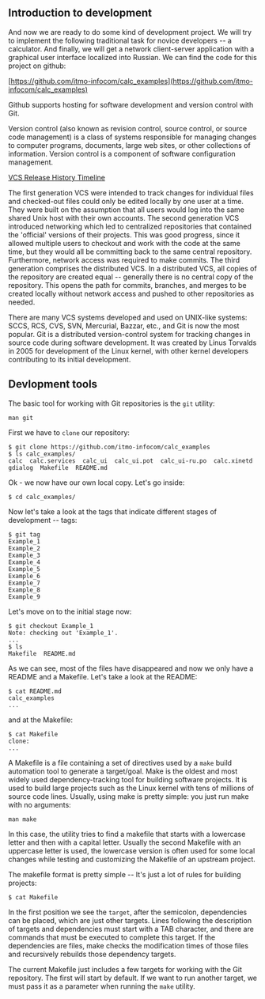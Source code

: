 ## Introduction to development

And now we are ready to do some kind of development project. We will try to implement the following traditional task for novice developers -- a calculator. And finally, we will get a network client-server application with a graphical user interface localized into Russian. We can find the code for this project on github:

[https://github.com/itmo-infocom/calc_examples](https://github.com/itmo-infocom/calc_examples)

Github supports hosting for software development and version control with Git. 

Version control (also known as revision control, source control, or source code management) is a class of systems responsible for managing changes to computer programs, documents, large web sites, or other collections of information. Version control is a component of software configuration management.

[VCS Release History Timeline](https://initialcommit.com/blog/Technical-Guide-VCS-Internals)

The first generation VCS were intended to track changes for individual files and checked-out files could only be edited locally by one user at a time. They were built on the assumption that all users would log into the same shared Unix host with their own accounts. The second generation VCS introduced networking which led to centralized repositories that contained the 'official' versions of their projects. This was good progress, since it allowed multiple users to checkout and work with the code at the same time, but they would all be committing back to the same central repository. Furthermore, network access was required to make commits. The third generation comprises the distributed VCS. In a distributed VCS, all copies of the repository are created equal -- generally there is no central copy of the repository. This opens the path for commits, branches, and merges to be created locally without network access and pushed to other repositories as needed.

 There are many VCS systems developed and used on UNIX-like systems: SCCS, RCS, CVS, SVN, Mercurial, Bazzar, etc., and Git is now the most popular. Git is a distributed version-control system for tracking changes in source code during software development. It was created by Linus Torvalds in 2005 for development of the Linux kernel, with other kernel developers contributing to its initial development.

## Devlopment tools
 The basic tool for working with Git repositories is the `git` utility:
```
man git
```
First we have to `clone` our repository:
```
$ git clone https://github.com/itmo-infocom/calc_examples
$ ls calc_examples/
calc  calc.services  calc_ui  calc_ui.pot  calc_ui-ru.po  calc.xinetd  gdialog  Makefile  README.md
```
Ok - we now have our own local copy. Let's go inside:
```
$ cd calc_examples/
```
Now let's take a look at the tags that indicate different stages of development -- tags:
```
$ git tag
Example_1
Example_2
Example_3
Example_4
Example_5
Example_6
Example_7
Example_8
Example_9
```
Let's move on to the initial stage now:
```
$ git checkout Example_1
Note: checking out 'Example_1'.
...
$ ls
Makefile  README.md
```
As we can see, most of the files have disappeared and now we only have a README and a Makefile. Let's take a look at the README:
```
$ cat README.md 
calc_examples
...
```
and at the Makefile:
```
$ cat Makefile 
clone:
...
```
A Makefile is a file containing a set of directives used by a `make` build automation tool to generate a target/goal. Make is the oldest and most widely used dependency-tracking tool for building software projects. It is used to build large projects such as the Linux kernel with tens of millions of source code lines. Usually, using make is pretty simple: you just run make with no arguments:
```
man make
```
In this case, the utility tries to find a makefile that starts with a lowercase letter and then with a capital letter. Usually the second Makefile with an uppercase letter is used, the lowercase version is often used for some local changes while testing and customizing the Makefile of an upstream project.

The makefile format is pretty simple -- It's just a lot of rules for building projects:
```
$ cat Makefile 
```
In the first position we see the `target`, after the semicolon, dependencies can be placed, which are just other targets. Lines following the description of targets and dependencies must start with a TAB character, and there are commands that must be executed to complete this target. If the dependencies are files, make checks the modification times of those files and recursively rebuilds those dependency targets.

The current Makefile just includes a few targets for working with the Git repository. The first will start by default. If we want to run another target, we must pass it as a parameter when running the `make` utility.


